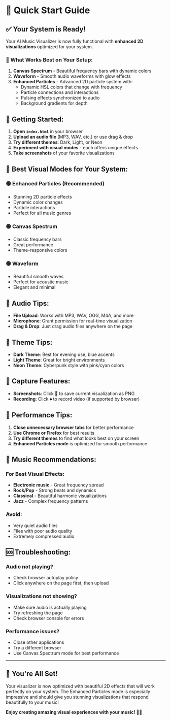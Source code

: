 # 🚀 Quick Start Guide

## ✅ Your System is Ready!

Your AI Music Visualizer is now fully functional with **enhanced 2D visualizations** optimized for your system.

### 🎯 What Works Best on Your Setup:

1. **Canvas Spectrum** - Beautiful frequency bars with dynamic colors
2. **Waveform** - Smooth audio waveforms with glow effects
3. **Enhanced Particles** - Advanced 2D particle system with:
   - Dynamic HSL colors that change with frequency
   - Particle connections and interactions
   - Pulsing effects synchronized to audio
   - Background gradients for depth

## 🎵 Getting Started:

1. **Open `index.html`** in your browser
2. **Upload an audio file** (MP3, WAV, etc.) or use drag & drop
3. **Try different themes**: Dark, Light, or Neon
4. **Experiment with visual modes** - each offers unique effects
5. **Take screenshots** of your favorite visualizations

## 🎨 Best Visual Modes for Your System:

### 🟢 **Enhanced Particles** (Recommended)
- Stunning 2D particle effects
- Dynamic color changes
- Particle interactions
- Perfect for all music genres

### 🟢 **Canvas Spectrum**
- Classic frequency bars
- Great performance
- Theme-responsive colors

### 🟢 **Waveform**
- Beautiful smooth waves
- Perfect for acoustic music
- Elegant and minimal

## 🎵 Audio Tips:

- **File Upload**: Works with MP3, WAV, OGG, M4A, and more
- **Microphone**: Grant permission for real-time visualization
- **Drag & Drop**: Just drag audio files anywhere on the page

## 🎨 Theme Tips:

- **Dark Theme**: Best for evening use, blue accents
- **Light Theme**: Great for bright environments
- **Neon Theme**: Cyberpunk style with pink/cyan colors

## 📸 Capture Features:

- **Screenshots**: Click 📸 to save current visualization as PNG
- **Recording**: Click ⏺ to record video (if supported by browser)

## 🔧 Performance Tips:

1. **Close unnecessary browser tabs** for better performance
2. **Use Chrome or Firefox** for best results
3. **Try different themes** to find what looks best on your screen
4. **Enhanced Particles mode** is optimized for smooth performance

## 🎵 Music Recommendations:

### For Best Visual Effects:
- **Electronic music** - Great frequency spread
- **Rock/Pop** - Strong beats and dynamics
- **Classical** - Beautiful harmonic visualizations
- **Jazz** - Complex frequency patterns

### Avoid:
- Very quiet audio files
- Files with poor audio quality
- Extremely compressed audio

## 🆘 Troubleshooting:

### Audio not playing?
- Check browser autoplay policy
- Click anywhere on the page first, then upload

### Visualizations not showing?
- Make sure audio is actually playing
- Try refreshing the page
- Check browser console for errors

### Performance issues?
- Close other applications
- Try a different browser
- Use Canvas Spectrum mode for best performance

---

## 🎉 You're All Set!

Your visualizer is now optimized with beautiful 2D effects that will work perfectly on your system. The Enhanced Particles mode is especially impressive and should give you stunning visualizations that respond beautifully to your music!

**Enjoy creating amazing visual experiences with your music! 🎵✨**
